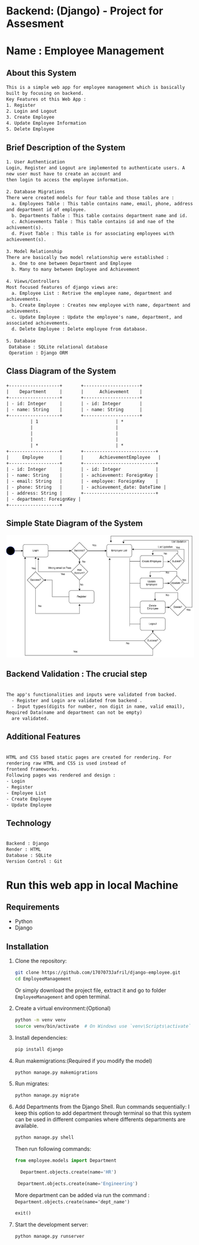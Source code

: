 # Backend: (Django) - Project for Assesment
# Name : Employee Management

## About this System
```text
This is a simple web app for employee management which is basically built by focusing on backend.
Key Features ot this Web App :
1. Register
2. Login and Logout
3. Create Employee
4. Update Employee Information
5. Delete Employee
```

## Brief Description of the System
```text
1. User Authentication
Login, Register and Logout are implemented to authenticate users. A new user must have to create an account and
then login to access the employee information.

2. Database Migrations  
There were created models for four table and those tables are :
  a. Employees Table : This table contains name, email, phone, address and department id of employee.
  b. Departments Table : This table contains department name and id.
  c. Achievements Table : This table contains id and nae of the achivement(s).
  d. Pivot Table : This table is for associating employees with achievement(s).

3. Model Relationship
There are basically two model relationship were established : 
  a. One to one between Department and Employee
  b. Many to many between Employee and Achievement

4. Views/Controllers
Most focused features of django views are:
  a. Employee List : Retrive the employee name, department and achievements.
  b. Create Employee : Creates new employee with name, department and achievements.
  c. Update Employee : Update the employee's name, department, and associated achievements.
  d. Delete Employee : Delete employee from database.

5. Database
 Database : SQLite relational database
 Operation : Django ORM 
```

## Class Diagram of the System
```plaintext
+-------------------+       +---------------------+
|    Department     |       |      Achievement    |
+-------------------+       +---------------------+
| - id: Integer     |       | - id: Integer       |
| - name: String    |       | - name: String      |
+-------------------+       +---------------------+
         | 1                             | *
         |                               |
         |                               |
         |                               |
         | *                             | *
+-------------------+       +---------------------------+
|     Employee      |       |      AchievementEmployee   |
+-------------------+       +---------------------------+
| - id: Integer     |       | - id: Integer             |
| - name: String    |       | - achievement: ForeignKey |
| - email: String   |       | - employee: ForeignKey    |
| - phone: String   |       | - achievement_date: DateTime |
| - address: String |       +---------------------------+
| - department: ForeignKey |
+-------------------+
```
## Simple State Diagram of the System

![django](django.png)


## Backend Validation : The crucial step
```text

The app's functionalities and inputs were validated from backed.
  - Register and Login are validated from backend .
  - Input types(digits for number, non digit in name, valid email), Required Data(name and department can not be empty)
  are validated.
```

## Additional Features
```text

HTML and CSS based static pages are created for rendering. For rendering raw HTML and CSS is used instead of
frontend frameworks.
Following pages was rendered and design :
- Login
- Register
- Employee List
- Create Employee
- Update Employee
```

## Technology
```text

Backend : Django
Render : HTML
Database : SQLite
Version Control : Git
```

# Run this web app in local Machine

## Requirements
- Python
- Django

## Installation

1. Clone the repository:
    ```bash
    git clone https://github.com/1707073Jafril/django-employee.git
    cd EmployeeManagement
    ```
    Or simply download the project file, extract it and go to folder `EmployeeManagement` and open terminal.

2. Create a virtual environment:(Optional)
    ```bash
    python -m venv venv
    source venv/bin/activate  # On Windows use `venv\Scripts\activate`
    ```

3. Install dependencies:
    ```bash
    pip install django
    ```
4. Run makemigrations:(Required if you modify the model)
   ```bash
   python manage.py makemigrations
   ```

5. Run migrates:
    ```bash
    python manage.py migrate
    ```

6. Add Departments from the Django Shell. Run commands sequentially:
   I keep this option to add department through terminal so that this system can be used in different companies where differents departments are available.
    ```bash
    python manage.py shell
    ```
    Then run following commands:
   ```python
   from employee.models import Department
   ```
   ```python
     Department.objects.create(name='HR')
   ```
   ```python
    Department.objects.create(name='Engineering')
   ```
   More department can be added via run the command : `Department.objects.create(name='dept_name')`

   ```python
   exit()
   ```

8. Start the development server:
    ```bash
    python manage.py runserver
    ```

